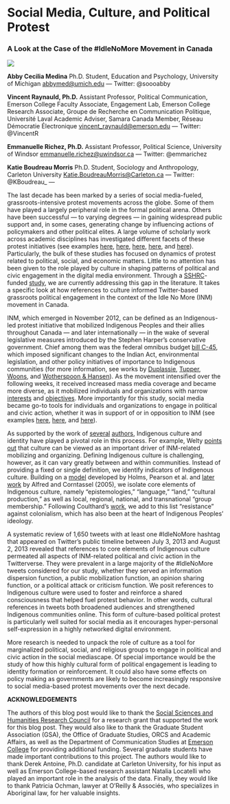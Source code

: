 # **Social Media, Culture, and Political Protest**

### **A Look at the Case of the #IdleNoMore Movement in Canada**

![](https://res.cloudinary.com/engagement-lab-home/image/upload/v1/homepage-2.0/news/medium/1_1aOvXtpZmpq8neTgpRIwcQ.jpeg)

**Abby Cecilia Medina**
Ph.D. Student, Education and Psychology, University of Michigan
abbymed@umich.edu — Twitter: @soooabby

**Vincent Raynauld, Ph.D.**
Assistant Professor, Political Communication, Emerson College
Faculty Associate, Engagement Lab, Emerson College
Research Associate, Groupe de Recherche en Communication Politique, Université Laval
Academic Adviser, Samara Canada
Member, Réseau Démocratie Électronique
vincent_raynauld@emerson.edu — Twitter: @VincentR

**Emmanuelle Richez, Ph.D.**
Assistant Professor, Political Science, University of Windsor
emmanuelle.richez@uwindsor.ca — Twitter: @emmarichez

**Katie Boudreau Morris**
Ph.D. Student, Sociology and Anthropology, Carleton University
Katie.BoudreauMorris@Carleton.ca — Twitter: @KBoudreau\_ —

The last decade has been marked by a series of social media-fueled, grassroots-intensive protest movements across the globe. Some of them have played a largely peripheral role in the formal political arena. Others have been successful — to varying degrees — in gaining widespread public support and, in some cases, generating change by influencing actions of policymakers and other political elites. A large volume of scholarly work across academic disciplines has investigated different facets of these protest initiatives (see examples [here](http://pol.sagepub.com/content/35/2/151.short), [here](http://eds.b.ebscohost.com/eds/pdfviewer/pdfviewer?sid=ccaeb637-2669-4980-8726-f719cd3ac925%40sessionmgr120&vid=1&hid=112), [here](http://onlinelibrary.wiley.com/doi/10.1111/amet.12112/full), [here](http://onlinelibrary.wiley.com/doi/10.1111/jcc4.12074/full), and [here](http://www.tandfonline.com/doi/abs/10.1080/1369118X.2016.1161817)). Particularly, the bulk of these studies has focused on dynamics of protest related to political, social, and economic matters. Little to no attention has been given to the role played by culture in shaping patterns of political and civic engagement in the digital media environment. Through a [SSHRC](http://www.sshrc-crsh.gc.ca/home-accueil-eng.aspx)-funded [study](https://t.co/RcEaduOHPM), we are currently addressing this gap in the literature. It takes a specific look at how references to culture informed Twitter-based grassroots political engagement in the context of the Idle No More (INM) movement in Canada.

INM, which emerged in November 2012, can be defined as an Indigenous-led protest initiative that mobilized Indigenous Peoples and their allies throughout Canada — and later internationally — in the wake of several legislative measures introduced by the Stephen Harper’s conservative government. Chief among them was the federal omnibus budget [bill C-45](http://www.parl.gc.ca/HousePublications/Publication.aspx?Language=E&Mode=1&DocId=5942521), which imposed significant changes to the Indian Act, environmental legislation, and other policy initiatives of importance to Indigenous communities (for more information, see works by [Duplassie](https://books.google.com/books?hl=en&lr=&id=FXOeBQAAQBAJ&oi=fnd&pg=PA185&dq=Idle+No+More&ots=47usWalWvA&sig=q9UWW-BKQqXS0xcUss_dVS-wyQw#v=onepage&q=Idle%20No%20More&f=false), [Tupper](http://jsse.org/index.php/jsse/article/download/1354/1456), [Woons](http://www.alternative.ac.nz/sites/default/files/AlterNative%20Sample%20Commentary.pdf), and [Wotherspoon & Hansen](http://www.cogitatiopress.com/ojs/index.php/socialinclusion/article/viewFile/107/85)). As the movement intensified over the following weeks, it received increased mass media coverage and became more diverse, as it mobilized individuals and organizations with narrow [interests](http://arpbooks.org/books/detail/the-winter-we-danced) and [objectives](http://www.cogitatiopress.com/ojs/index.php/socialinclusion/article/viewFile/107/85). More importantly for this study, social media became go-to tools for individuals and organizations to engage in political and civic action, whether it was in support of or in opposition to INM (see examples [here](http://eds.b.ebscohost.com/eds/pdfviewer/pdfviewer?sid=6e597b7c-654c-48b9-89ee-e160d47be058%40sessionmgr101&vid=1&hid=112), [here](http://jsse.org/index.php/jsse/article/download/1354/1456), and [here](http://www.cogitatiopress.com/ojs/index.php/socialinclusion/article/viewFile/107/85)).

As supported by the work of [several](https://muse.jhu.edu/book/35470) [authors](http://www.alternative.ac.nz/sites/default/files/AlterNative%20Sample%20Commentary.pdf), Indigenous culture and identity have played a pivotal role in this process. For example, Welty [points out]() that culture can be viewed as an important driver of INM-related mobilizing and organizing. Defining Indigenous culture is challenging, however, as it can vary greatly between and within communities. Instead of providing a fixed or single definition, we identify indicators of Indigenous culture. Building on a [model](https://muse.jhu.edu/article/42993/summary) developed by Holms, Pearson et al. and [later work](http://web.uvic.ca/igov/uploads/pdf/Being%20Indigenous%20GOOP.pdf) by Alfred and Corntassel (2005), we isolate core elements of Indigenous culture, namely “epistemologies,” “language,” “land,” “cultural production,” as well as local, regional, national, and transnational “group membership.” Following Coulthard’s [work](https://muse.jhu.edu/book/35470), we add to this list “resistance” against colonialism, which has also been at the heart of Indigenous Peoples’ ideology.

A systematic review of 1,650 tweets with at least one #IdleNoMore hashtag that appeared on Twitter’s public timeline between July 3, 2013 and August 2, 2013 revealed that references to core elements of Indigenous culture permeated all aspects of INM-related political and civic action in the Twitterverse. They were prevalent in a large majority of the #IdleNoMore tweets considered for our study, whether they served an information dispersion function, a public mobilization function, an opinion sharing function, or a political attack or criticism function. We posit references to Indigenous culture were used to foster and reinforce a shared consciousness that helped fuel protest behavior. In other words, cultural references in tweets both broadened audiences and strengthened Indigenous communities online. This form of culture-based political protest is particularly well suited for social media as it encourages hyper-personal self-expression in a highly networked digital environment.

More research is needed to unpack the role of culture as a tool for marginalized political, social, and religious groups to engage in political and civic action in the social mediascape. Of special importance would be the study of how this highly cultural form of political engagement is leading to identity formation or reinforcement. It could also have some effects on policy making as governments are likely to become increasingly responsive to social media-based protest movements over the next decade.

**ACKNOWLEDGEMENTS**

The authors of this blog post would like to thank the [Social Sciences and Humanities Research Council](https://www.google.de/url?sa=t&rct=j&q=&esrc=s&source=web&cd=1&cad=rja&uact=8&ved=0ahUKEwjHlIPBi5jOAhXqLsAKHRLOC_UQFggcMAA&url=http%3A%2F%2Fwww.sshrc-crsh.gc.ca%2Fhome-accueil-eng.aspx&usg=AFQjCNHCv4YDjOxfiH1OseWuuVcxsQKARw&bvm=bv.128617741,d.bGg) for a research grant that supported the work for this blog post. They would also like to thank the Graduate Student Association (GSA), the Office of Graduate Studies, ORCS and Academic Affairs, as well as the Department of Communication Studies at [Emerson College](http://www.emerson.edu/) for providing additional funding. Several graduate students have made important contributions to this project. The authors would like to thank Derek Antoine, Ph.D. candidate at Carleton University, for his input as well as Emerson College-based research assistant Natalia Locatelli who played an important role in the analysis of the data. Finally, they would like to thank Patricia Ochman, lawyer at O’Reilly & Associés, who specializes in Aboriginal law, for her valuable insights.
